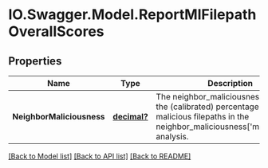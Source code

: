 # IO.Swagger.Model.ReportMlFilepathOverallScores
## Properties

Name | Type | Description | Notes
------------ | ------------- | ------------- | -------------
**NeighborMaliciousness** | [**decimal?**](BigDecimal.md) | The neighbor_maliciousness score is the (calibrated) percentage of malicious filepaths in the neighbor_maliciousness[&#x27;most_similar&#x27;] analysis.  | [optional] 

[[Back to Model list]](../README.md#documentation-for-models) [[Back to API list]](../README.md#documentation-for-api-endpoints) [[Back to README]](../README.md)

